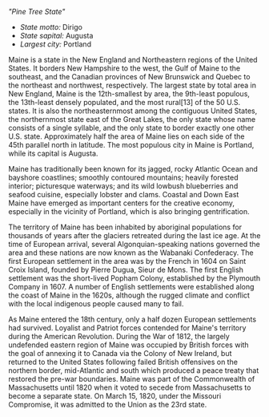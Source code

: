 *"Pine Tree State"*

- *State motto:* Dirigo<br>
- *State sapital:* Augusta<br>
- *Largest city:* Portland

Maine is a state in the New England and Northeastern regions of the United States. It borders New Hampshire to the west, the Gulf of Maine to the southeast, and the Canadian provinces of New Brunswick and Quebec to the northeast and northwest, respectively. The largest state by total area in New England, Maine is the 12th-smallest by area, the 9th-least populous, the 13th-least densely populated, and the most rural[13] of the 50 U.S. states. It is also the northeasternmost among the contiguous United States, the northernmost state east of the Great Lakes, the only state whose name consists of a single syllable, and the only state to border exactly one other U.S. state. Approximately half the area of Maine lies on each side of the 45th parallel north in latitude. The most populous city in Maine is Portland, while its capital is Augusta.

Maine has traditionally been known for its jagged, rocky Atlantic Ocean and bayshore coastlines; smoothly contoured mountains; heavily forested interior; picturesque waterways; and its wild lowbush blueberries and seafood cuisine, especially lobster and clams. Coastal and Down East Maine have emerged as important centers for the creative economy, especially in the vicinity of Portland, which is also bringing gentrification.

The territory of Maine has been inhabited by aboriginal populations for thousands of years after the glaciers retreated during the last ice age. At the time of European arrival, several Algonquian-speaking nations governed the area and these nations are now known as the Wabanaki Confederacy. The first European settlement in the area was by the French in 1604 on Saint Croix Island, founded by Pierre Dugua, Sieur de Mons. The first English settlement was the short-lived Popham Colony, established by the Plymouth Company in 1607. A number of English settlements were established along the coast of Maine in the 1620s, although the rugged climate and conflict with the local indigenous people caused many to fail.

As Maine entered the 18th century, only a half dozen European settlements had survived. Loyalist and Patriot forces contended for Maine's territory during the American Revolution. During the War of 1812, the largely undefended eastern region of Maine was occupied by British forces with the goal of annexing it to Canada via the Colony of New Ireland, but returned to the United States following failed British offensives on the northern border, mid-Atlantic and south which produced a peace treaty that restored the pre-war boundaries. Maine was part of the Commonwealth of Massachusetts until 1820 when it voted to secede from Massachusetts to become a separate state. On March 15, 1820, under the Missouri Compromise, it was admitted to the Union as the 23rd state.